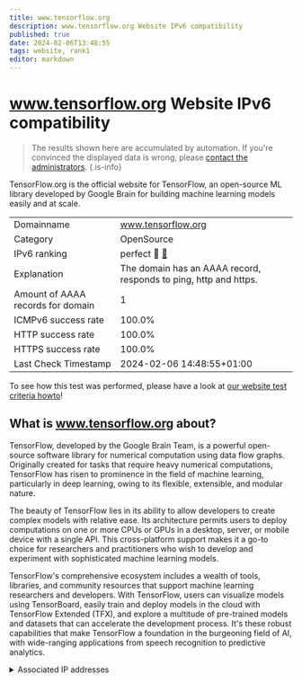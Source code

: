 ```yaml
---
title: www.tensorflow.org
description: www.tensorflow.org Website IPv6 compatibility
published: true
date: 2024-02-06T13:48:55
tags: website, rank1
editor: markdown
---
```


# www.tensorflow.org Website IPv6 compatibility

> The results shown here are accumulated by automation. If you're convinced the displayed data is wrong, please [contact the administrators](/howto/chat). 
{.is-info}

TensorFlow.org is the official website for TensorFlow, an open-source ML library developed by Google Brain for building machine learning models easily and at scale.


|   |   |
| - | - |
| Domainname | www.tensorflow.org
| Category | OpenSource |
| IPv6 ranking | perfect :1st_place_medal: [🔗](/howto/ranking) |
| Explanation | The domain has an AAAA record, responds to ping, http and https. |
| Amount of AAAA records for domain | 1 |
| ICMPv6 success rate | 100.0%|
| HTTP success rate | 100.0% |
| HTTPS success rate | 100.0% |
| Last Check Timestamp | 2024-02-06 14:48:55+01:00 |

To see how this test was performed, please have a look at [our website test criteria howto](/howto/testcriteria/website)!


## What is www.tensorflow.org about?
TensorFlow, developed by the Google Brain Team, is a powerful open-source software library for numerical computation using data flow graphs. Originally created for tasks that require heavy numerical computations, TensorFlow has risen to prominence in the field of machine learning, particularly in deep learning, owing to its flexible, extensible, and modular nature.

The beauty of TensorFlow lies in its ability to allow developers to create complex models with relative ease. Its architecture permits users to deploy computations on one or more CPUs or GPUs in a desktop, server, or mobile device with a single API. This cross-platform support makes it a go-to choice for researchers and practitioners who wish to develop and experiment with sophisticated machine learning models.

TensorFlow's comprehensive ecosystem includes a wealth of tools, libraries, and community resources that support machine learning researchers and developers. With TensorFlow, users can visualize models using TensorBoard, easily train and deploy models in the cloud with TensorFlow Extended (TFX), and explore a multitude of pre-trained models and datasets that can accelerate the development process. It's these robust capabilities that make TensorFlow a foundation in the burgeoning field of AI, with wide-ranging applications from speech recognition to predictive analytics.



<details>
<summary>Associated IP addresses</summary>

2a00:1450:4001:827::200e

</details>
